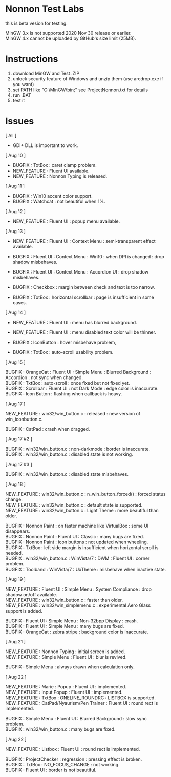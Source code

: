 # Nonnon Test Labs

this is beta vesion for testing.<br>

MinGW 3.x is not supported 2020 Nov 30 release or earlier.<br>
MinGW 4.x cannot be uploaded by GitHub's size limit (25MB).<br>

# Instructions

1. download MinGW and Test .ZIP<br>
2. unlock security feature of Windows and unzip them (use arcdrop.exe if you want)<br>
3. set PATH like "C:\MinGW\bin;" see ProjectNonnon.txt for details<br>
4. run .BAT<br>
5. test it<br>

# Issues

[ All ]<br>

+ GDI+ DLL is important to work.<br>

[ Aug 10 ]<br>

+ BUGFIX : TxtBox : caret clamp problem.<br>
+ NEW_FEATURE : Fluent UI available.<br>
+ NEW_FEATURE : Nonnon Typing is released.<br>

[ Aug 11 ]<br>

+ BUGFIX : Win10 accent color support.<br>
+ BUGFIX : Watchcat : not beautiful when 1%.<br>

[ Aug 12 ]<br>

+ NEW_FEATURE : Fluent UI : popup menu available.<br>

[ Aug 13 ]<br>

+ NEW_FEATURE : Fluent UI : Context Menu : semi-transparent effect available.<br>

+ BUGFIX : Fluent UI : Context Menu : Win10 : when DPI is changed : drop shadow misbehaves.<br>
+ BUGFIX : Fluent UI : Context Menu : Accordion UI : drop shadow misbehaves.<br>
+ BUGFIX : Checkbox : margin between check and text is too narrow.<br>
+ BUGFIX : TxtBox : horizontal scrollbar : page is insufficient in some cases.<br>

[ Aug 14 ]<br>

+ NEW_FEATURE : Fluent UI : menu has blurred background.<br>
+ NEW_FEATURE : Fluent UI : menu disabled text color will be thinner.<br>

+ BUGFIX : IconButton : hover misbehave problem,<br>
+ BUGFIX : TxtBox : auto-scroll usability problem.<br>

[ Aug 15 ]<br>

BUGFIX : OrangeCat : Fluent UI : Simple Menu : Blurred Background : Accordion : not sync when changed.<br>
BUGFIX : TxtBox : auto-scroll : once fixed but not fixed yet.<br>
BUGFIX : Scrollbar : Fluent UI : not Dark Mode : edge color is inaccurate.<br>
BUGFIX : Icon Button : flashing when callback is heavy.<br>

[ Aug 17 ]<br>

NEW_FEATURE : win32/win_button.c : released : new version of win_iconbutton.c.<br>

BUGFIX : CatPad : crash when dragged.<br>

[ Aug 17 #2 ]<br>

BUGFIX : win32/win_button.c : non-darkmode : border is inaccurate.<br>
BUGFIX : win32/win_button.c : disabled state is not working.<br>

[ Aug 17 #3 ]<br>

BUGFIX : win32/win_button.c : disabled state misbehaves.<br>

[ Aug 18 ]<br>

NEW_FEATURE : win32/win_button.c : n_win_button_forced() : forced status change.<br>
NEW_FEATURE : win32/win_button.c : default state is supported.<br>
NEW_FEATURE : win32/win_button.c : Light Theme : more beautiful than older.<br>

BUGFIX : Nonnon Paint : on faster machine like VirtualBox : some UI disappears.<br>
BUGFIX : Nonnon Paint : Fluent UI : Classic : many bugs are fixed.<br>
BUGFIX : Nonnon Paint : icon buttons : not updated when wheeling.<br>
BUGFIX : TxtBox : left side margin is insufficient when horizontal scroll is needed.<br>
BUGFIX : win32/win_button.c : WinVista/7 : DWM : Fluent UI : corner problem.<br>
BUGFIX : Toolband : WinVista/7 : UxTheme : misbehave when inactive state.<br>

[ Aug 19 ]<br>

NEW_FEATURE : Fluent UI : Simple Menu : System Compliance : drop shadow on/off available.<br>
NEW_FEATURE : win32/win_button.c : faster than older.<br>
NEW_FEATURE : win32/win_simplemenu.c : experimental Aero Glass support is added.<br>

BUGFIX : Fluent UI : Simple Menu : Non-32bpp Display : crash.<br>
BUGFIX : Fluent UI : Simple Menu : many bugs are fixed.<br>
BUGFIX : OrangeCat : zebra stripe : background color is inaccurate.<br>

[ Aug 21 ]<br>

NEW_FEATURE : Nonnon Typing : initial screen is added.<br>
NEW_FEATURE : Simple Menu : Fluent UI : blur is revived.<br>

BUGFIX : Simple Menu : always drawn when calculation only.<br>

[ Aug 22 ]<br>

NEW_FEATURE : Marie : Popup : Fluent UI : implemented.<br>
NEW_FEATURE : Input Popup : Fluent UI : implemented.<br>
NEW_FEATURE : TxtBox : ONELINE_ROUNDRC : LISTBOX is supported.<br>
NEW_FEATURE : CatPad/Nyaurism/Pen Trainer : Fluent UI : round rect is implemented.<br>

BUGFIX : Simple Menu : Fluent UI : Blurred Background : slow sync problem.<br>
BUGFIX : win32/win_button.c : many bugs are fixed.<br>

[ Aug 22 ]<br>

NEW_FEATURE : Listbox : Fluent UI : round rect is implemented.<br>

BUGFIX : ProjectChecker : regression : pressing effect is broken.<br>
BUGFIX : TxtBox : NO_FOCUS_CHANGE : not working.<br>
BUGFIX : Fluent UI : border is not beautiful.<br>
